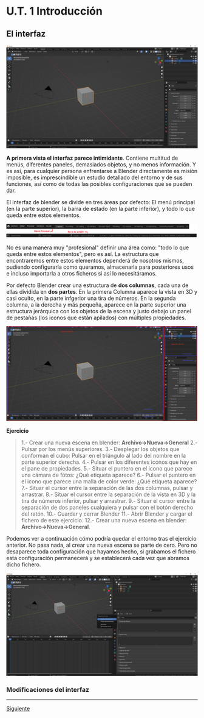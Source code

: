 # U.T. 1 Introducción
## El interfaz
![](ut_01_005.png)

**A primera vista el interfaz parece intimidante**. Contiene multitud de menús, diferentes paneles, demasiados objetos, y no menos información. Y es así, para cualquier persona enfrentarse a Blender directamente es misión imposible, es imprescindible un estudio detallado del entorno y de sus funciones, así como de todas las posibles configuraciones que se pueden dar.

El interfaz de blender se divide en tres áreas por defecto: El menú principal (en la parte superior), la barra de estado (en la parte inferior), y todo lo que queda entre estos elementos.

![](ut_01_006.png)

No es una manera muy "profesional" definir una área como: "todo lo que queda entre estos elementos", pero es así. La estructura que encontraremos entre estos elementos dependerá de nosotros mismos, pudiendo configurarla como queramos, almacenarla para posteriores usos e incluso importarla a otros ficheros si así lo necesitáramos.

Por defecto Blender crear una estructura de **dos columnas**, cada una de ellas dividida en **dos partes**. En la primera Columna aparece la vista en 3D y casi oculto, en la parte infgerior una tira de números. En la segunda columna, a la derecha y más pequeña, aparece en la parte superior una estructura jerárquica con los objetos de la escena y justo debajo un panel de pestañas (los iconos que están apilados) con múltiples propiedades.

![](ut_01_007.png)

**Ejercicio**
>1.- Crear una nueva escena en blender: **Archivo->Nueva->General**
2.- Pulsar por los menús superiores.
3.- Desplegar los objetos que conforman el cubo: Pulsar en el triángulo al lado del nombre en la parte superior derecha.
4.- Pulsar en los diferentes iconos que hay en el pane de propiedades.
5.- Situar el puntero en el icono que parece una cámara de fótos: ¿Qué etiqueta aparece?
6.- Pulsar el puntero en el icono que parece una malla de color verde: ¿Qué etiqueta aparece?
7.- Situar el cursor entre la separación de las dos columnas, pulsar y arrastrar.
8.- Situar el cursor entre la separación de la vista en 3D y la tira de números inferior, pulsar y arrastrar.
9.- Situar el cursor entre la separación de dos paneles cualquiera y pulsar con el botón derecho del ratón.
10.- Guardar y cerrar Blender
11.- Abrir Blender y cargar el fichero de este ejercicio.
12.- Crear una nueva escena en blender: **Archivo->Nueva->General**.

Podemos ver a continuación cómo podría quedar el entorno tras el ejercicio anterior. No pasa nada, al crear una nueva escena se parte de cero. Pero no desaparece toda configuración que hayamos hecho, si grabamos el fichero esta configuración permanecerá y se establecerá cada vez que abramos dicho fichero.

![](ut_01_008.png)

### Modificaciones del interfaz


---
[Siguiente](ut_1_03.md)